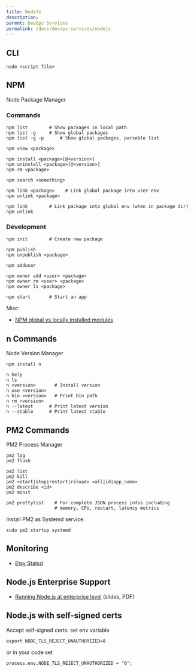 ```yaml
---
title: NodeJs
description: 
parent: DevOps Services
permalink: /docs/devops-services/nodejs
---
```

## CLI

    node <script file>

## NPM

Node Package Manager

### Commands

    npm list        # Show packages in local path
    npm list -g     # Show global packages
    npm list -g -p      # Show global packages, parseble list

    npm view <package>

    npm install <package>[@<version>]
    npm uninstall <package>[@<version>]
    npm rm <package>

    npm search <something>

    npm link <package>    # Link global package into user env
    npm unlink <package>

    npm link        # Link package into global env (when in package dir)
    npm unlink

### Development

    npm init        # Create new package

    npm publish
    npm unpublish <package>

    npm adduser

    npm owner add <user> <package>
    npm owner rm <user> <package>
    npm owner ls <package>

    npm start       # Start an app

Misc:

-   [NPM global vs locally installed
    modules](http://blog.nodejs.org/2011/03/23/npm-1-0-global-vs-local-installation/)

## n Commands

Node Version Manager

    npm install n

    n help
    n ls
    n <version>       # Install version
    n use <version>
    n bin <version>   # Print bin path
    n rm <version>
    n --latest      # Print latest version
    n --stable      # Print latest stable

## PM2 Commands

PM2 Process Manager

    pm2 log
    pm2 flush

    pm2 list
    pm2 kill
    pm2 <start|stop|restart|reload> <all|id|app_name>
    pm2 describe <id>
    pm2 monit

    pm2 prettylist    # For complete JSON process infos including
                      # memory, CPU, restart, latency metrics

Install PM2 as Systemd service:

    sudo pm2 startup systemd

## Monitoring

-   [Etsy Statsd](https://github.com/etsy/statsd)

## Node.js Enterprise Support

-   [Running Node.js at enterprise level](http://codewinds.com/assets/article/battle-ready-hardening-nodejs-enterprise.pdf)
    (slides, PDF)

## Node.js with self-signed certs

Accept self-signed certs: set env variable

    export NODE_TLS_REJECT_UNAUTHORIZED=0

or in your code set

    process.env.NODE_TLS_REJECT_UNAUTHORIZED = "0";


